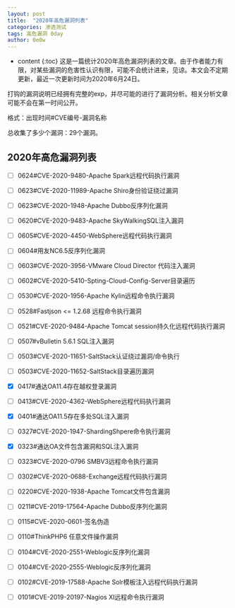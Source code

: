 ```yaml
---
layout: post
title:  "2020年高危漏洞列表"
categories: 渗透测试
tags: 高危漏洞 0day
author: 0e0w
---
```


* content
{:toc}
这是一篇统计2020年高危漏洞列表的文章。由于作者能力有限，对某些漏洞的危害性认识有限，可能不会统计进来，见谅。本文会不定期更新，最近一次更新时间为2020年6月24日。

打钩的漏洞说明已经拥有完整的exp，并尽可能的进行了漏洞分析。相关分析文章可能不会在第一时间公开。

格式：出现时间#CVE编号-漏洞名称

总收集了多少个漏洞：29个漏洞。

## 2020年高危漏洞列表

- [ ] 0624#CVE-2020-9480-Apache Spark远程代码执行漏洞

- [ ] 0623#CVE-2020-11989-Apache Shiro身份验证绕过漏洞

- [ ] 0623#CVE-2020-1948-Apache Dubbo反序列化漏洞

- [ ] 0620#CVE-2020-9483-Apache SkyWalkingSQL注入漏洞

- [ ] 0605#CVE-2020-4450-WebSphere远程代码执行漏洞

- [ ] 0604#用友NC6.5反序列化漏洞

- [ ] 0603#CVE-2020-3956-VMware Cloud Director 代码注入漏洞

- [ ] 0602#CVE-2020-5410-Spting-Cloud-Config-Server目录遍历

- [ ] 0530#CVE-2020-1956-Apache Kylin远程命令执行漏洞

- [ ] 0528#Fastjson <= 1.2.68 远程命令执行漏洞

- [ ] 0521#CVE-2020-9484-Apache Tomcat session持久化远程代码执行漏洞

- [ ] 0507#vBulletin 5.6.1 SQL注入漏洞

- [ ] 0503#CVE-2020-11651-SaltStack认证绕过漏洞/命令执行

- [ ] 0503#CVE-2020-11652-SaltStack目录遍历漏洞

- [x] 0417#通达OA11.4存在越权登录漏洞

- [ ] 0413#CVE-2020-4362-WebSphere远程代码执行漏洞

- [x] 0401#通达OA11.5存在多处SQL注入漏洞

- [ ] 0327#CVE-2020-1947-ShardingShpere命令执行漏洞

- [x] 0323#通达OA文件包含漏洞和SQL注入漏洞

- [ ] 0323#CVE-2020-0796 SMBV3远程命令执行漏洞

- [ ] 0302#CVE-2020-0688-Exchange远程代码执行漏洞

- [ ] 0220#CVE-2020-1938-Apache Tomcat文件包含漏洞

- [ ] 0211#CVE-2019-17564-Apache Dubbo反序列化漏洞

- [ ] 0115#CVE-2020-0601-签名伪造

- [ ] 0110#ThinkPHP6 任意文件操作漏洞

- [ ] 0104#CVE-2020-2551-Weblogic反序列化漏洞

- [ ] 0104#CVE-2020-2555-Weblogic反序列化漏洞

- [ ] 0102#CVE-2019-17588-Apache Solr模板注入远程代码执行漏洞

- [ ] 0101#CVE-2019-20197-Nagios XI远程命令执行漏洞

